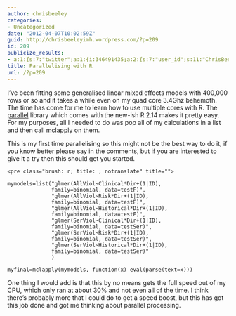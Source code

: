 ```yaml
---
author: chrisbeeley
categories:
- Uncategorized
date: "2012-04-07T10:02:59Z"
guid: http://chrisbeeleyimh.wordpress.com/?p=209
id: 209
publicize_results:
- a:1:{s:7:"twitter";a:1:{i:346491435;a:2:{s:7:"user_id";s:11:"ChrisBeeley";s:7:"post_id";s:18:"188567542342754304";}}}
title: Parallelising with R
url: /?p=209
---
```


I’ve been fitting some generalised linear mixed effects models with 400,000 rows or so and it takes a while even on my quad core 3.4Ghz behemoth. The time has come for me to learn how to use multiple cores with R. The [parallel](http://stat.ethz.ch/R-manual/R-devel/library/parallel/doc/parallel.pdf) library which comes with the new-ish R 2.14 makes it pretty easy. For my purposes, all I needed to do was pop all of my calculations in a list and then call [mclapply](http://www.rforge.net/doc/packages/multicore/mclapply.html) on them.

This is my first time parallelising so this might not be the best way to do it, if you know better please say in the comments, but if you are interested to give it a try then this should get you started.

```
<pre class="brush: r; title: ; notranslate" title="">

mymodels=list("glmer(AllViol~Clinical*Dir+(1|ID),
              family=binomial, data=testF)",
              "glmer(AllViol~Risk*Dir+(1|ID), 
              family=binomial, data=testF)",
              "glmer(AllViol~Historical*Dir+(1|ID), 
              family=binomial, data=testF)",
              "glmer(SerViol~Clinical*Dir+(1|ID), 
              family=binomial, data=testSer)",
              "glmer(SerViol~Risk*Dir+(1|ID), 
              family=binomial, data=testSer)",
              "glmer(SerViol~Historical*Dir+(1|ID),
              family=binomial, data=testSer)"
              )
  
myfinal=mclapply(mymodels, function(x) eval(parse(text=x)))
```

One thing I would add is that this by no means gets the full speed out of my CPU, which only ran at about 30% and not even all of the time. I think there’s probably more that I could do to get a speed boost, but this has got this job done and got me thinking about parallel processing.